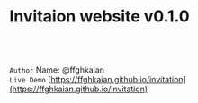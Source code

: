 # Invitaion website v0.1.0
\
\
\
`Author`
Name: @ffghkaian
\
`Live Demo`
[https://ffghkaian.github.io/invitation](https://ffghkaian.github.io/invitation)